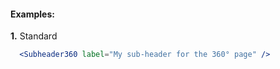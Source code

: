 #### Examples:

__1.__ Standard

```jsx
  <Subheader360 label="My sub-header for the 360° page" />
```
